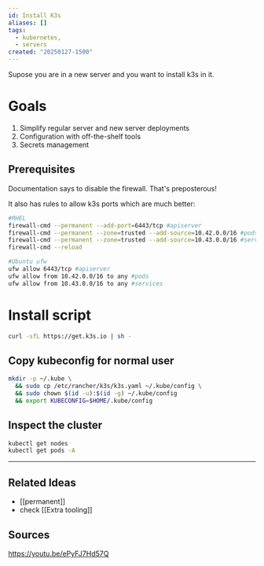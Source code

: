 ```yaml
---
id: Install K3s
aliases: []
tags:
  - kubernetes,
  - servers
created: "20250127-1500"
---
```


Supose you are in a new server and you want to install k3s in it.

# Goals

1. Simplify regular server and new server deployments
2. Configuration with off-the-shelf tools
3. Secrets management

## Prerequisites

Documentation says to disable the firewall. That's preposterous!

It also has rules to allow k3s ports which are much better:

```bash
#RHEL
firewall-cmd --permanent --add-port=6443/tcp #apiserver
firewall-cmd --permanent --zone=trusted --add-source=10.42.0.0/16 #pods
firewall-cmd --permanent --zone=trusted --add-source=10.43.0.0/16 #services
firewall-cmd --reload

#Ubuntu ufw
ufw allow 6443/tcp #apiserver
ufw allow from 10.42.0.0/16 to any #pods
ufw allow from 10.43.0.0/16 to any #services
```

# Install script

``` bash
curl -sfL https://get.k3s.io | sh -
```

## Copy kubeconfig for normal user

```bash
mkdir -p ~/.kube \
  && sudo cp /etc/rancher/k3s/k3s.yaml ~/.kube/config \
  && sudo chown $(id -u):$(id -g) ~/.kube/config
  && export KUBECONFIG=$HOME/.kube/config
```

## Inspect the cluster

```bash
kubectl get nodes
kubectl get pods -A
```


---
## Related Ideas
* [[permanent]]
* check [[Extra tooling]]


## Sources

https://youtu.be/ePyFJ7Hd57Q

